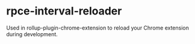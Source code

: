 # rpce-interval-reloader
Used in rollup-plugin-chrome-extension to reload your Chrome extension during development.
